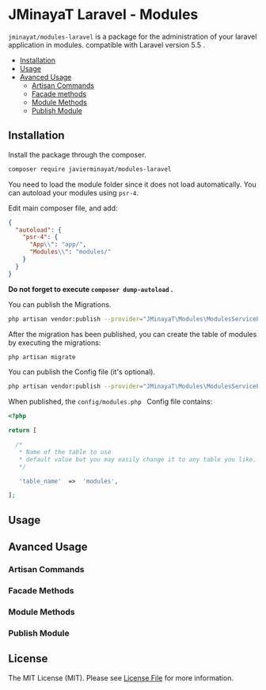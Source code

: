 # JMinayaT Laravel - Modules
`jminayat/modules-laravel` is a package for the administration of your laravel application in modules. compatible with Laravel version 5.5 .
* [Installation](#installation)
* [Usage](#usage)
* [Avanced Usage](#avanced-usage)
  * [Artisan Commands](#artisan-commands)
  * [Facade methods](#facade-methods)
  * [Module Methods](#module-methods)
  * [Publish Module](#publish-module)


## Installation
Install the package through the composer.

``` bash
composer require javierminayat/modules-laravel
```

You need to load the module folder since it does not load automatically. You can autoload your modules using `psr-4`.

Edit main composer file, and add:
``` json
{
  "autoload": {
    "psr-4": {
      "App\\": "app/",
      "Modules\\": "modules/"
    }
  }
}
```
**Do not forget to execute `composer dump-autoload` .**


You can publish the Migrations.
``` bash
php artisan vendor:publish --provider="JMinayaT\Modules\ModulesServiceProvider" --tag="migrations"
```

After the migration has been published, you can create the table of modules by executing the migrations:
```bash
php artisan migrate
```


You can publish the Config file (it's optional).
``` bash
php artisan vendor:publish --provider="JMinayaT\Modules\ModulesServiceProvider" --tag="migrations"
```
When published, the `config/modules.php ` Config file contains:
```php
<?php

return [

  /*
   * Name of the table to use
   * default value but you may easily change it to any table you like.
   */

   'table_name'  =>  'modules',

];
```
## Usage

## Avanced Usage

### Artisan Commands

### Facade Methods

### Module Methods

### Publish Module


## License
The MIT License (MIT). Please see [License File](LICENSE.md) for more information.
